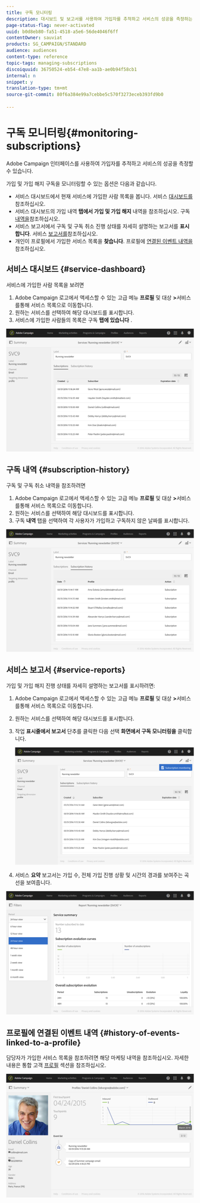 ```yaml
---
title: 구독 모니터링
description: 대시보드 및 보고서를 사용하여 가입자를 추적하고 서비스의 성공을 측정하는 방법을 알아봅니다.
page-status-flag: never-activated
uuid: b0d8eb80-fa51-4518-a5e6-56de4046f6ff
contentOwner: sauviat
products: SG_CAMPAIGN/STANDARD
audience: audiences
content-type: reference
topic-tags: managing-subscriptions
discoiquuid: 36750524-eb54-47e8-aa1b-ae0b94f58cb1
internal: n
snippet: y
translation-type: tm+mt
source-git-commit: 80f6a384e99a7cebbe5c570f3273eceb393fd9b0

---
```



# 구독 모니터링{#monitoring-subscriptions}

Adobe Campaign 인터페이스를 사용하여 가입자를 추적하고 서비스의 성공을 측정할 수 있습니다.

가입 및 가입 해지 구독을 모니터링할 수 있는 옵션은 다음과 같습니다.

* 서비스 대시보드에서 현재 서비스에 가입한 사람 목록을 봅니다. 서비스 [대시보드를](#service-dashboard)참조하십시오.
* 서비스 대시보드의 가입 내역 **탭에서 가입 및 가입 해지** 내역을 참조하십시오. 구독 [내역을](#subscription-history)참조하십시오.
* 서비스 보고서에서 구독 및 구독 취소 진행 상태를 자세히 설명하는 보고서를 **표시합니다**. 서비스 [보고서를](#service-reports)참조하십시오.
* 개인이 프로필에서 가입한 서비스 목록을 **찾습니다**. 프로필에 [연결된 이벤트 내역을](#history-of-events-linked-to-a-profile)참조하십시오.

## 서비스 대시보드 {#service-dashboard}

서비스에 가입한 사람 목록을 보려면

1. Adobe Campaign 로고에서 액세스할 수 있는 고급 메뉴 **프로필** 및 대상 **>**&#x200B;서비스를통해 서비스 목록으로 이동합니다.
1. 원하는 서비스를 선택하여 해당 대시보드를 표시합니다.
1. 서비스에 가입한 사람들의 목록은 구독 **탭에 있습니다** .

![](assets/lp_monitoring_subscriptions_1.png)

## 구독 내역 {#subscription-history}

구독 및 구독 취소 내역을 참조하려면

1. Adobe Campaign 로고에서 액세스할 수 있는 고급 메뉴 **프로필** 및 대상 **>**&#x200B;서비스를통해 서비스 목록으로 이동합니다.
1. 원하는 서비스를 선택하여 해당 대시보드를 표시합니다.
1. 구독 **내역** 탭을 선택하여 각 사용자가 가입하고 구독하지 않은 날짜를 표시합니다.

![](assets/lp_monitoring_subscriptions_2.png)

## 서비스 보고서 {#service-reports}

가입 및 가입 해지 진행 상태를 자세히 설명하는 보고서를 표시하려면:

1. Adobe Campaign 로고에서 액세스할 수 있는 고급 메뉴 **프로필** 및 대상 **>**&#x200B;서비스를통해 서비스 목록으로 이동합니다.
1. 원하는 서비스를 선택하여 해당 대시보드를 표시합니다.
1. 작업 **표시줄에서 보고서** 단추를 클릭한 다음 선택 **화면에서 구독 모니터링을** 클릭합니다.

   ![](assets/lp_monitoring_subscriptions_3.png)

1. 서비스 **요약** 보고서는 가입 수, 전체 가입 진행 상황 및 시간의 경과를 보여주는 곡선을 보여줍니다.

![](assets/lp_monitoring_subscriptions_4.png)

## 프로필에 연결된 이벤트 내역 {#history-of-events-linked-to-a-profile}

담당자가 가입한 서비스 목록을 참조하려면 해당 마케팅 내역을 참조하십시오. 자세한 내용은 통합 고객 [프로필](../../audiences/using/integrated-customer-profile.md) 섹션을 참조하십시오.

![](assets/lp_monitoring_subscriptions_5.png)

